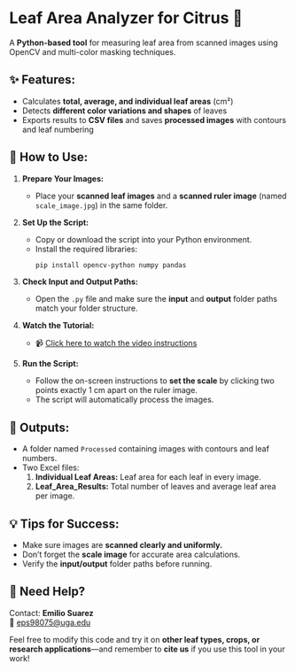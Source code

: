 # Leaf Area Analyzer for Citrus 🍃

A **Python-based tool** for measuring leaf area from scanned images using OpenCV and multi-color masking techniques.



## ✨ Features:
- Calculates **total, average, and individual leaf areas** (cm²)
- Detects **different color variations and shapes** of leaves
- Exports results to **CSV files** and saves **processed images** with contours and leaf numbering



## 🚀 How to Use:

1. **Prepare Your Images:**
   - Place your **scanned leaf images** and a **scanned ruler image** (named `scale_image.jpg`) in the same folder.

2. **Set Up the Script:**
   - Copy or download the script into your Python environment.
   - Install the required libraries:
     ```bash
     pip install opencv-python numpy pandas
     ```

3. **Check Input and Output Paths:**
   - Open the `.py` file and make sure the **input** and **output** folder paths match your folder structure.

4. **Watch the Tutorial:**
   - 📹 [Click here to watch the video instructions](https://youtu.be/bThS7Iwn94A)

5. **Run the Script:**
   - Follow the on-screen instructions to **set the scale** by clicking two points exactly 1 cm apart on the ruler image.
   - The script will automatically process the images.



## 📄 Outputs:
- A folder named `Processed` containing images with contours and leaf numbers.
- Two Excel files:
  1. **Individual Leaf Areas:** Leaf area for each leaf in every image.
  2. **Leaf_Area_Results:** Total number of leaves and average leaf area per image.



## 💡 Tips for Success:
- Make sure images are **scanned clearly and uniformly.**
- Don’t forget the **scale image** for accurate area calculations.
- Verify the **input/output** folder paths before running.



## 🙋 Need Help?
Contact: **Emilio Suarez**  
📧 eps98075@uga.edu

Feel free to modify this code and try it on **other leaf types, crops, or research applications**—and remember to **cite us** if you use this tool in your work!
